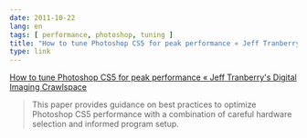 ```yaml
---
date: 2011-10-22
lang: en
tags: [ performance, photoshop, tuning ]
title: "How to tune Photoshop CS5 for peak performance « Jeff Tranberry's Digital Imaging Crawlspace"
type: link
---
```


[How to tune Photoshop CS5 for peak performance « Jeff Tranberry's
Digital Imaging
Crawlspace](http://blogs.adobe.com/crawlspace/2011/05/how-to-tune-photoshop-cs5-for-peak-performance.html)

> This paper provides guidance on best practices to optimize Photoshop
> CS5 performance with a combination of careful hardware selection and
> informed program setup.

